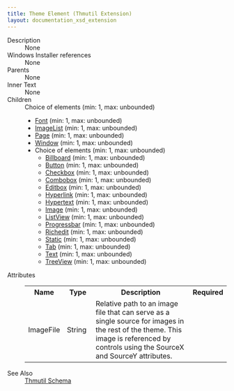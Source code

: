 ```yaml
---
title: Theme Element (Thmutil Extension)
layout: documentation_xsd_extension
---
```

<dl>
  <dt>Description</dt>
  <dd>None</dd>
  <dt>Windows Installer references</dt>
  <dd>None</dd>
  <dt>Parents</dt>
  <dd>None</dd>
  <dt>Inner Text</dt>
  <dd>None</dd>
  <dt>Children</dt>
  <dd>Choice of elements (min: 1, max: unbounded)<ul><li><a href="../font" class="extension">Font</a> (min: 1, max: unbounded)</li><li><a href="../imagelist" class="extension">ImageList</a> (min: 1, max: unbounded)</li><li><a href="../page" class="extension">Page</a> (min: 1, max: unbounded)</li><li><a href="../window" class="extension">Window</a> (min: 1, max: unbounded)</li><li>Choice of elements (min: 1, max: unbounded)<ul><li><a href="../billboard" class="extension">Billboard</a> (min: 1, max: unbounded)</li><li><a href="../button" class="extension">Button</a> (min: 1, max: unbounded)</li><li><a href="../checkbox" class="extension">Checkbox</a> (min: 1, max: unbounded)</li><li><a href="../combobox" class="extension">Combobox</a> (min: 1, max: unbounded)</li><li><a href="../editbox" class="extension">Editbox</a> (min: 1, max: unbounded)</li><li><a href="../hyperlink" class="extension">Hyperlink</a> (min: 1, max: unbounded)</li><li><a href="../hypertext" class="extension">Hypertext</a> (min: 1, max: unbounded)</li><li><a href="../image" class="extension">Image</a> (min: 1, max: unbounded)</li><li><a href="../listview" class="extension">ListView</a> (min: 1, max: unbounded)</li><li><a href="../progressbar" class="extension">Progressbar</a> (min: 1, max: unbounded)</li><li><a href="../richedit" class="extension">Richedit</a> (min: 1, max: unbounded)</li><li><a href="../static" class="extension">Static</a> (min: 1, max: unbounded)</li><li><a href="../tab" class="extension">Tab</a> (min: 1, max: unbounded)</li><li><a href="../text" class="extension">Text</a> (min: 1, max: unbounded)</li><li><a href="../treeview" class="extension">TreeView</a> (min: 1, max: unbounded)</li></ul></li></ul></dd>
  <dt>Attributes</dt>
  <dd>
    <table cellspacing="0" cellpadding="0" class="schema">
      <tr>
        <th width="15%">Name</th>
        <th width="15%">Type</th>
        <th width="65%">Description</th>
        <th width="15%">Required</th>
      </tr>
      <tr>
        <td>ImageFile</td>
        <td>String</td>
        <td>Relative path to an image file that can serve as a single source for images in the rest of the                     theme. This image is referenced by controls using the SourceX and SourceY attributes.</td>
        <td>&nbsp;</td>
      </tr>
    </table>
  </dd>
  <dt>See Also</dt>
  <dd>
    <a href="../">Thmutil Schema</a>
  </dd>
</dl>
